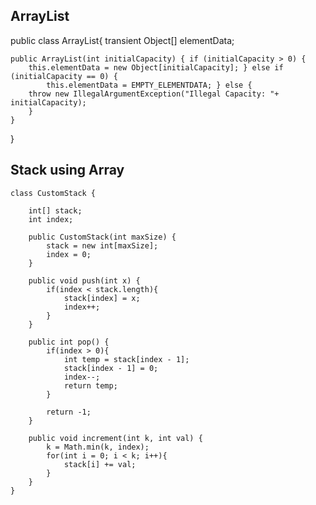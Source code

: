 ## ArrayList
public class ArrayList{
    transient Object[] elementData;

    public ArrayList(int initialCapacity) { if (initialCapacity > 0) {
        this.elementData = new Object[initialCapacity]; } else if (initialCapacity == 0) {
            this.elementData = EMPTY_ELEMENTDATA; } else {
        throw new IllegalArgumentException("Illegal Capacity: "+ initialCapacity);
        }
    }
}


## Stack using Array

```
class CustomStack {

    int[] stack;
    int index;
    
    public CustomStack(int maxSize) {
        stack = new int[maxSize];
        index = 0;
    }
    
    public void push(int x) {
        if(index < stack.length){
            stack[index] = x;
            index++;
        }
    }
    
    public int pop() {
        if(index > 0){
            int temp = stack[index - 1];
            stack[index - 1] = 0;
            index--;
            return temp;
        }        
        
        return -1;
    }
    
    public void increment(int k, int val) {
        k = Math.min(k, index);
        for(int i = 0; i < k; i++){
            stack[i] += val;
        }
    }
}
```